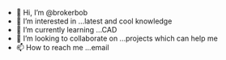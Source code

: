 - 👋 Hi, I’m @brokerbob
- 👀 I’m interested in ...latest and cool knowledge
- 🌱 I’m currently learning ...CAD
- 💞️ I’m looking to collaborate on ...projects which can help me
- 📫 How to reach me ...email

<!---
brokerbob/brokerbob is a ✨ special ✨ repository because its `README.md` (this file) appears on your GitHub profile.
You can click the Preview link to take a look at your changes.
--->
